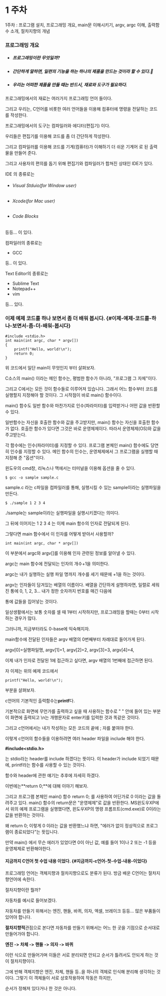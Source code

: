# 1 주차

1주차 : 프로그램 설치, 프로그래밍 개요, main문 이해시키기, argv, argc 이해, 출력함수 소개, 절차지향의 개념

### **프로그래밍 개요**

* ##### 프로그래밍이란 무엇일까?
* ##### 간단하게 말하면, 일련의 기능을 하는 하나의 제품을 만드는 것이라 할 수 있다.
* ##### 우리는 어떠한 제품을 만들 때는 반드시, 재료와 도구가 필요하다.

프로그래밍에서의 재료는 여러가지 프로그래밍 언어 들이다.

그리고 우리는, C언어를 비롯한 여러 언어들을 이용해 컴퓨터에 명령을 전달하는 코드를 작성한다.

프로그래밍에서의 도구는 컴파일러와 에디터\(편집기\) 이다.

우리들은 편집기를 이용해 코드를 좀 더 간단하게 작성한다.

그리고 컴파일러를 이용해 코드를 기계\(컴퓨터\)가 이해하기 더 쉬운 기계어 로 된 출력물을 만들어 준다.

그리고 사용자의 편의를 돕기 위해 편집기와 컴파일러가 합쳐진 상태인 IDE가 있다.

IDE 의 종류로는

* ###### Visual Stduio\(for Window user\)
* ###### Xcode\(for Mac user\)
* ###### Code Blocks

등등... 이 있다.



컴파일러의 종류로는

* GCC

등.. 이 있다.



Text Editor의 종류로는

* Sublime Text
* Notepad++
* vim

등... 있다.

### 이제 예제 코드를 하나 보면서 좀 더 배워 봅시다. {#이제-예제-코드를-하나-보면서-좀-더-배워-봅시다}

```
#include <stdio.h>
int main(int argc, char * argv[])
{
    printf("Hello, world!\n");
    return 0;
}
```

위 코드에서 일단 main이 무엇인지 부터 살펴보자.

C소스의 main\(\) 이라는 메인 함수는, 평범한 함수가 아니라, "프로그램 그 자체"이다.

그리고 C에서는 모든 것이 함수들로 이루어져 있습니다. 그래서 어느 함수부터 코드를 실행할지 지정해야 할 것이다. 그 시작점이 바로 main\(\) 함수이다.

main\(\) 함수도 일반 함수와 마찬가지로 인수\(파라미터\)를 입력받거나 어떤 값을 반환할 수 있다.

일반함수는 자신을 호출한 함수와 값을 주고받지만, main\(\) 함수는 자신을 호출한 함수가 없다. 호출한 함수가 있다면 그것은 바로 운영체제이다. 따라서 운영체제\(OS\)와 값을 주고받는다.

각 함수에는 인수\(파라미터\)를 지정할 수 있다. 프로그램 본체인 main\(\) 함수에도 당연히 인수를 지정할 수 있다. 메인 함수의 인수는, 운영체제에서 그 프로그램을 실행할 때 지정해 준 "옵션"이다.

윈도우의 cmd창, 리눅스나 맥에서는 터미널을 이용해 옵션을 줄 수 있다.

```
$ gcc -o sample sample.c
```

sample.c 라는 c파일을 컴파일러를 통해, 실행시킬 수 있는 sample이라는 실행파일을 만든다.

```
$ ./sample 1 2 3 4
```

./sample는 sample이라는 실행파일을 실행시키겠다는 의미다.

그 뒤에 이어지는 1 2 3 4 는 이제 main 함수의 인자로 전달되게 된다.

그렇다면 main 함수에서 이 인자를 어떻게 받아서 사용할까?

```
int main(int argc, char * argv[])
```

이 부분에서 argc와 argv\[\]를 이용해 인자 관련된 정보를 알아낼 수 있다.

argc는 main 함수에 전달되는 인자의 개수+1을 의미한다.

argc는 내가 실행하는 실행 파일 명까지 개수를 세기 때문에 +1을 하는 것이다.

argv는 인자들이 담겨있는 배열의 이름이다. 배열을 간단하게 설명하자면, 일렬로 세워진 통에 0, 1, 2, 3... 내가 정한 숫자까지 번호를 매긴 다음에

통에 값들을 집어넣는 것이다.

일상생활에서는 보통 숫자를 셀 때 1부터 시작하지만, 프로그래밍을 할때는 0부터 시작하는 경우가 많다.

그러니까, 지금부터라도 0-base에 익숙해지자.

main함수에 전달된 인자들은 argv 배열의 0번째부터 차례대로 들어가게 된다.

argv\[0\]=실행파일명, argv\[1\]=1, argv\[2\]=2, argv\[3\]=3, argv\[4\]=4,

이제 내가 인자로 전달된 1에 접근하고 싶다면, argv 배열의 1번째에 접근하면 된다.

자 이제는 위의 예제 코드에서

```
printf("Hello, world!\n");
```

부분을 살펴보자.

c언어의 기본적인 출력함수는**printf**다.

기본적으로 화면에 무언가를 출력하고 싶을 때 사용하는 함수로 " " 안에 들어 있는 부분이 화면에 출력되고 \n는 개행문자로 enter키를 입력한 것과 똑같은 것이다.

그리고 c언어에서는 내가 작성하는 모든 코드의 끝에 ; 자를 붙여야 한다.

이렇게 c언어의 함수들을 이용하려면 여러 header 파일을 include 해야 한다.

**\#include&lt;stdio.h&gt;**

는 stdio라는 header를 include 하겠다는 뜻이다. 이 header가 include 되었기 때문에, printf라는 함수를 사용할 수 있는 것이다.

함수와 header에 관한 얘기는 추후에 자세히 하겠다.



이번에는**return 0;**에 대해 이야기 해보자.

그리고 프로그램 본체인 main\(\) 함수 return 0; 를 사용하여 어딘가로 0 이라는 값을 돌려주고 있다. main\(\) 함수의 return문은 "운영체제"로 값을 반환한다. MS윈도우XP에서 위의 예제 프로그램을 실행했다면, 윈도우XP의 명령 프롬프트\(cmd.exe\)로 0이라는 값을 반환하는 것이다.

왜 return 0; 이렇게 0 이라는 값을 반환했느냐 하면, "에러가 없이 정상적으로 프로그램이 종료되었다"는 뜻입니다.

만약 main\(\) 에서 무슨 에러가 있었다면 0이 아닌 값, 예를 들어 1이나 2 또는 -1 등을 운영체제로 반환해야한다.

#### 

#### 지금까지 C언어 첫 수업 내용 이었다. {#지금까지-c언어-첫-수업-내용-이었다}

프로그래밍 언어는 객체지향과 절차지향으로도 분류가 된다. 방금 배운 C언어는 절차지향언어에 속한다.

절차지향이란 뭘까?

자동차를 예시로 들어보겠다.

자동차를 만들기 위해서는 엔진, 핸들, 바퀴, 의자, 엑셀, 브레이크 등등… 많은 부품들이 있어야 합니다.

**절차지향적**관점으로 본다면 자동차를 만들기 위해서는 어느 한 곳을 기점으로 순서대로 만들어가야 합니다.

**엔진 -&gt; 차체 -&gt; 핸들 -&gt; 의자 -&gt; 바퀴**

이런 식으로 만들어가며 이들은 서로 분리되면 안되고 순서가 틀려서도 안되게 하는 것이 절차지향이다.

그에 반해 객체지향은 엔진, 차체, 핸들 등..을 하나의 객체로 인식해 분리해 생각하는 것이다. 그렇기 이 객체들이 서로 상호작용하여 작동은 하지만,

순서가 정해져 있다거나 한 것은 아니다.

